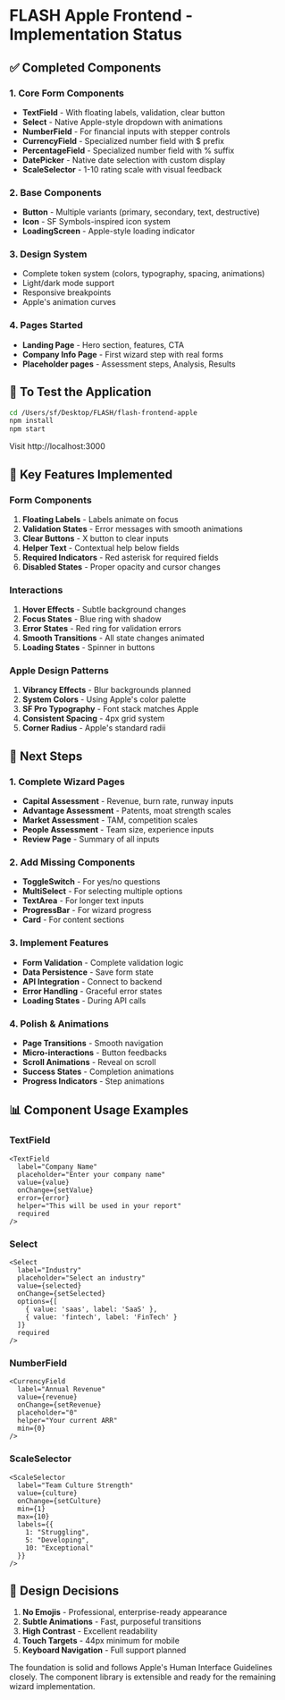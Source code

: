 # FLASH Apple Frontend - Implementation Status

## ✅ Completed Components

### 1. Core Form Components
- **TextField** - With floating labels, validation, clear button
- **Select** - Native Apple-style dropdown with animations
- **NumberField** - For financial inputs with stepper controls
- **CurrencyField** - Specialized number field with $ prefix
- **PercentageField** - Specialized number field with % suffix
- **DatePicker** - Native date selection with custom display
- **ScaleSelector** - 1-10 rating scale with visual feedback

### 2. Base Components
- **Button** - Multiple variants (primary, secondary, text, destructive)
- **Icon** - SF Symbols-inspired icon system
- **LoadingScreen** - Apple-style loading indicator

### 3. Design System
- Complete token system (colors, typography, spacing, animations)
- Light/dark mode support
- Responsive breakpoints
- Apple's animation curves

### 4. Pages Started
- **Landing Page** - Hero section, features, CTA
- **Company Info Page** - First wizard step with real forms
- **Placeholder pages** - Assessment steps, Analysis, Results

## 🚀 To Test the Application

```bash
cd /Users/sf/Desktop/FLASH/flash-frontend-apple
npm install
npm start
```

Visit http://localhost:3000

## 📱 Key Features Implemented

### Form Components
1. **Floating Labels** - Labels animate on focus
2. **Validation States** - Error messages with smooth animations
3. **Clear Buttons** - X button to clear inputs
4. **Helper Text** - Contextual help below fields
5. **Required Indicators** - Red asterisk for required fields
6. **Disabled States** - Proper opacity and cursor changes

### Interactions
1. **Hover Effects** - Subtle background changes
2. **Focus States** - Blue ring with shadow
3. **Error States** - Red ring for validation errors
4. **Smooth Transitions** - All state changes animated
5. **Loading States** - Spinner in buttons

### Apple Design Patterns
1. **Vibrancy Effects** - Blur backgrounds planned
2. **System Colors** - Using Apple's color palette
3. **SF Pro Typography** - Font stack matches Apple
4. **Consistent Spacing** - 4px grid system
5. **Corner Radius** - Apple's standard radii

## 🎯 Next Steps

### 1. Complete Wizard Pages
- **Capital Assessment** - Revenue, burn rate, runway inputs
- **Advantage Assessment** - Patents, moat strength scales
- **Market Assessment** - TAM, competition scales
- **People Assessment** - Team size, experience inputs
- **Review Page** - Summary of all inputs

### 2. Add Missing Components
- **ToggleSwitch** - For yes/no questions
- **MultiSelect** - For selecting multiple options
- **TextArea** - For longer text inputs
- **ProgressBar** - For wizard progress
- **Card** - For content sections

### 3. Implement Features
- **Form Validation** - Complete validation logic
- **Data Persistence** - Save form state
- **API Integration** - Connect to backend
- **Error Handling** - Graceful error states
- **Loading States** - During API calls

### 4. Polish & Animations
- **Page Transitions** - Smooth navigation
- **Micro-interactions** - Button feedbacks
- **Scroll Animations** - Reveal on scroll
- **Success States** - Completion animations
- **Progress Indicators** - Step animations

## 📊 Component Usage Examples

### TextField
```tsx
<TextField
  label="Company Name"
  placeholder="Enter your company name"
  value={value}
  onChange={setValue}
  error={error}
  helper="This will be used in your report"
  required
/>
```

### Select
```tsx
<Select
  label="Industry"
  placeholder="Select an industry"
  value={selected}
  onChange={setSelected}
  options={[
    { value: 'saas', label: 'SaaS' },
    { value: 'fintech', label: 'FinTech' }
  ]}
  required
/>
```

### NumberField
```tsx
<CurrencyField
  label="Annual Revenue"
  value={revenue}
  onChange={setRevenue}
  placeholder="0"
  helper="Your current ARR"
  min={0}
/>
```

### ScaleSelector
```tsx
<ScaleSelector
  label="Team Culture Strength"
  value={culture}
  onChange={setCulture}
  min={1}
  max={10}
  labels={{
    1: "Struggling",
    5: "Developing",
    10: "Exceptional"
  }}
/>
```

## 🎨 Design Decisions

1. **No Emojis** - Professional, enterprise-ready appearance
2. **Subtle Animations** - Fast, purposeful transitions
3. **High Contrast** - Excellent readability
4. **Touch Targets** - 44px minimum for mobile
5. **Keyboard Navigation** - Full support planned

The foundation is solid and follows Apple's Human Interface Guidelines closely. The component library is extensible and ready for the remaining wizard implementation.
